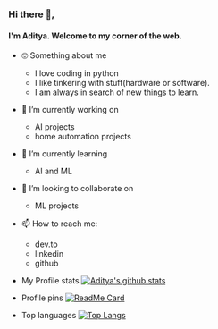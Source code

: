 ### Hi there 👋,
#### I'm Aditya. Welcome to my corner of the web.  

- 🤓 Something about me
    - I love coding in python
    - I like tinkering with stuff(hardware or software). 
    - I am always in search of new things to learn.
- 🔭 I’m currently working on 
    - AI projects 
    - home automation projects
- 🌱 I’m currently learning 
    - AI and ML
- 👯 I’m looking to collaborate on 
    - ML projects
- 📫 How to reach me:
    - dev.to
    - linkedin
    - github

- My Profile stats
[![Aditya's github stats](https://github-readme-stats.vercel.app/api?username=aditya1876&count_private=true&show_icons=true&theme=radical)](https://github.com/anuraghazra/github-readme-stats)

- Profile pins
[![ReadMe Card](https://github-readme-stats.vercel.app/api/pin/?username=aditya1876&repo=MyArchSetup)](https://github.com/anuraghazra/github-readme-stats)

- Top languages
[![Top Langs](https://github-readme-stats.vercel.app/api/top-langs/?username=aditya1876&layout=compact)](https://github.com/anuraghazra/github-readme-stats)